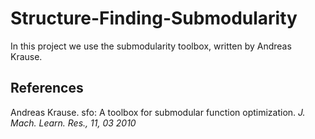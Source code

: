 # Structure-Finding-Submodularity

In this project we use the submodularity toolbox, written by Andreas Krause.

## References
Andreas Krause. sfo: A toolbox for submodular function optimization. *J. Mach. Learn. Res., 11, 03 2010*
